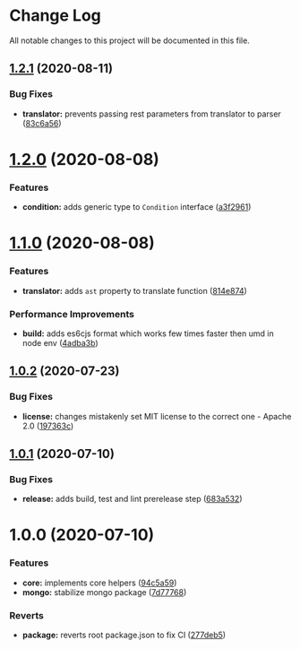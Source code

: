 # Change Log

All notable changes to this project will be documented in this file.

## [1.2.1](https://github.com/stalniy/ucast/compare/@ucast/core@1.2.0...@ucast/core@1.2.1) (2020-08-11)


### Bug Fixes

* **translator:** prevents passing rest parameters from translator to parser ([83c6a56](https://github.com/stalniy/ucast/commit/83c6a56b4ecc66879af0de8deb62da7966080a56))

# [1.2.0](https://github.com/stalniy/ucast/compare/@ucast/core@1.1.0...@ucast/core@1.2.0) (2020-08-08)


### Features

* **condition:** adds generic type to `Condition` interface ([a3f2961](https://github.com/stalniy/ucast/commit/a3f2961879e5bc20ee6379516ed7f0c3d58bd525))

# [1.1.0](https://github.com/stalniy/ucast/compare/@ucast/core@1.0.2...@ucast/core@1.1.0) (2020-08-08)


### Features

* **translator:** adds `ast` property to translate function ([814e874](https://github.com/stalniy/ucast/commit/814e87419a0162f8ef5210d497477d2da08e456a))


### Performance Improvements

* **build:** adds es6cjs format which works few times faster then umd in node env ([4adba3b](https://github.com/stalniy/ucast/commit/4adba3bbf85afe95abfbcee0e36b5edc9d09396f))

## [1.0.2](https://github.com/stalniy/ucast/compare/@ucast/core@1.0.1...@ucast/core@1.0.2) (2020-07-23)


### Bug Fixes

* **license:** changes mistakenly set MIT license to the correct one - Apache 2.0 ([197363c](https://github.com/stalniy/ucast/commit/197363c321392c742d31b7e1e024d88c0499ce73))

## [1.0.1](https://github.com/stalniy/ucast/compare/@ucast/core@1.0.0...@ucast/core@1.0.1) (2020-07-10)


### Bug Fixes

* **release:** adds build, test and lint prerelease step ([683a532](https://github.com/stalniy/ucast/commit/683a5327b6adb10fcd640ee60fc9479d7036cafc))

# 1.0.0 (2020-07-10)


### Features

* **core:** implements core helpers ([94c5a59](https://github.com/stalniy/ucast/commit/94c5a595fb32941dc0101dd0f468feeafc92329c))
* **mongo:** stabilize mongo package ([7d77768](https://github.com/stalniy/ucast/commit/7d7776874be3050026b53ee3b61c3361a89d1b21))


### Reverts

* **package:** reverts root package.json to fix CI ([277deb5](https://github.com/stalniy/ucast/commit/277deb561bc2a74a2c98170608805ded57802d7d))
